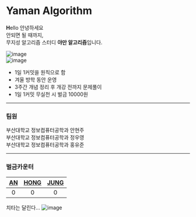 # Yaman Algorithm
**H**ello 안녕하세요  
안되면 될 때까지,  
무지성 알고리즘 스터디 **야만 알고리즘**입니다.  

![image](https://user-images.githubusercontent.com/46425142/147940237-e8853639-0e9e-4d1c-8d5c-98ed603dd3c0.png)  
![image](https://user-images.githubusercontent.com/46425142/147947932-b43672ab-2d6f-4c4e-986f-e6cd9b3a6468.png)


- 1일 1커밋을 원칙으로 함
- 겨울 방학 동안 운영
- 3주간 개념 정리 후 개강 전까지 문제풀이
- 1일 1커밋 무실천 시 벌금 10000원

---

### 팀원
부산대학교 정보컴퓨터공학과 안현주  
부산대학교 정보컴퓨터공학과 정우영  
부산대학교 정보컴퓨터공학과 홍유준  

---

### 벌금카운터
|[AN](https://github.com/muzee99)|[HONG](https://github.com/kick-snare)|[JUNG](https://github.com/wyj3569)|
|:-:|:-:|:-:|
|0|0|0|


치타는 달린다...
![image](https://user-images.githubusercontent.com/46425142/147950220-58e8ee4f-5904-469d-8f2c-bda6b61330f8.png)

